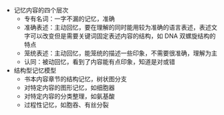 - 记忆内容的四个层次
	- 专有名词：一字不漏的记忆，准确
	- 准确表述：主动回忆，要在理解的同时能用较为准确的语言表述，表述文字可以改变但是需要关键词固定表述内容的结构，如 DNA 双螺旋结构的特点
	- 笼统表述：主动回忆，能笼统的描述一些印象，不需要很准确，理解为主
	- 认同：被动回忆，看到了内容能有点印象，知道是对或错
- 结构型记忆模型
	- 书本内容章节的结构记忆，树状图分支
	- 对特定内容的图形记忆，如细胞器
	- 对特定内容的分类整理，如氨基酸
	- 过程性记忆，如胞吞、有丝分裂